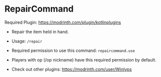 # RepairCommand
Required Plugin: https://modrinth.com/plugin/kotlinplugins
- Repair the item held in hand.
- Usage: ```/repair```
- Required permission to use this command: ```repaircommand.use```
- Players with op (/op nickname) have this required permission by default.

- Check out other plugins: https://modrinth.com/user/Winlyps
